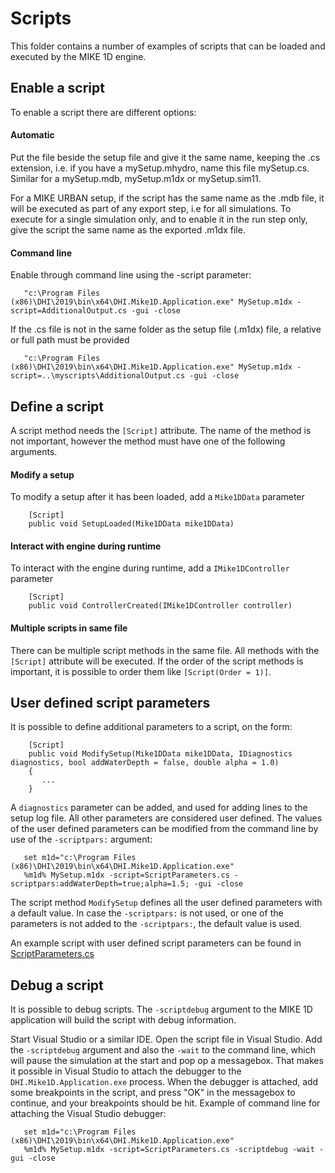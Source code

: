 # Scripts
This folder contains a number of examples of scripts that can be loaded
and executed by the MIKE 1D engine.

## Enable a script
To enable a script there are different options:

#### Automatic
Put the file beside the setup file and give it the same name, 
keeping the .cs extension, i.e. if you have a mySetup.mhydro, 
name this file mySetup.cs. Similar for a mySetup.mdb, mySetup.m1dx 
or mySetup.sim11.

For a MIKE URBAN setup, if the script has the same name as the .mdb 
file, it will be executed as part of any export step, i.e for all simulations. 
To execute for a single simulation only, and to enable it in the run
step only, give the script the same name as the exported .m1dx file.
 
#### Command line
Enable through command line using the -script parameter:

```
   "c:\Program Files (x86)\DHI\2019\bin\x64\DHI.Mike1D.Application.exe" MySetup.m1dx -script=AdditionalOutput.cs -gui -close
```
   If the .cs file is not in the same folder as the setup file (.m1dx) file, a relative 
   or full path must be provided
```
   "c:\Program Files (x86)\DHI\2019\bin\x64\DHI.Mike1D.Application.exe" MySetup.m1dx -script=..\myscripts\AdditionalOutput.cs -gui -close
```

## Define a script
A script method needs the ```[Script]``` attribute. The name of the method is not important, however the method must have one of the following arguments.

#### Modify a setup
To modify a setup after it has been loaded, add a ```Mike1DData``` parameter

```
    [Script]
    public void SetupLoaded(Mike1DData mike1DData)
```

#### Interact with engine during runtime
To interact with the engine during runtime, add a ```IMike1DController``` parameter

```
    [Script]
    public void ControllerCreated(IMike1DController controller)
```

#### Multiple scripts in same file
There can be multiple script methods in the same file. All methods with the ```[Script]``` attribute will be executed. If the order of the script methods is important, it is possible to order them like ```[Script(Order = 1)]```.


## User defined script parameters
It is possible to define additional parameters to a script, on the form:

```
    [Script]
    public void ModifySetup(Mike1DData mike1DData, IDiagnostics diagnostics, bool addWaterDepth = false, double alpha = 1.0)
    {
       ...
    }
```

A ```diagnostics``` parameter can be added, and used for adding lines to the setup log file. All other parameters are considered user defined. The values of the user defined parameters can be modified from the command line by use of the ```-scriptpars:``` argument:

```
   set m1d="c:\Program Files (x86)\DHI\2019\bin\x64\DHI.Mike1D.Application.exe"
   %m1d% MySetup.m1dx -script=ScriptParameters.cs -scriptpars:addWaterDepth=true;alpha=1.5; -gui -close
```

The script method ```ModifySetup``` defines all the user defined parameters with a default value. In case the ```-scriptpars:``` is not used, or one of the parameters is not added to the ```-scriptpars:```, the default value is used. 

An example script with user defined script parameters can be found in [ScriptParameters.cs](ScriptParameters.cs)

## Debug a script
It is possible to debug scripts. The ```-scriptdebug``` argument to the MIKE 1D application will build the script with debug information. 

Start Visual Studio or a similar IDE. Open the script file in Visual Studio. Add the ```-scriptdebug``` argument and also the ```-wait``` to the command line, which will pause the simulation at the start and pop op a messagebox. That makes it possible in Visual Studio to attach the debugger to the ```DHI.Mike1D.Application.exe``` process. When the debugger is attached, add some breakpoints in the script, and press "OK" in the messagebox to continue, and your breakpoints should be hit. Example of command line for attaching the Visual Studio debugger:
```
   set m1d="c:\Program Files (x86)\DHI\2019\bin\x64\DHI.Mike1D.Application.exe"
   %m1d% MySetup.m1dx -script=ScriptParameters.cs -scriptdebug -wait -gui -close
```
